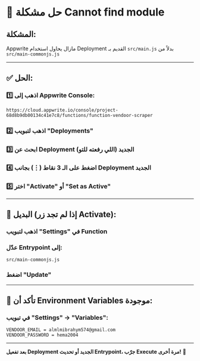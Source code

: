 # 🔧 حل مشكلة Cannot find module

## المشكلة:
Appwrite مازال يحاول استخدام Deployment القديم بـ `src/main.js` بدلاً من `src/main-commonjs.js`

---

## ✅ الحل:

### 1️⃣ اذهب إلى Appwrite Console:
```
https://cloud.appwrite.io/console/project-68d8b9db00134c41e7c8/functions/function-vendoor-scraper
```

### 2️⃣ اذهب لتبويب **"Deployments"**

### 3️⃣ ابحث عن Deployment الجديد (اللي رفعته للتو)

### 4️⃣ اضغط على الـ **3 نقاط** (⋮) بجانب Deployment الجديد

### 5️⃣ اختر **"Activate"** أو **"Set as Active"**

---

## 🎯 البديل (إذا لم تجد زر Activate):

### اذهب لتبويب **"Settings"** في Function

### عدّل **Entrypoint** إلى:
```
src/main-commonjs.js
```

### اضغط **"Update"**

---

## 📝 تأكد أن Environment Variables موجودة:

### في تبويب **"Settings"** → **"Variables"**:
```
VENDOOR_EMAIL = almlmibrahym574@gmail.com
VENDOOR_PASSWORD = hema2004
```

---

**بعد تفعيل Deployment الجديد أو تحديث Entrypoint، جرّب Execute مرة أخرى!** 🚀
